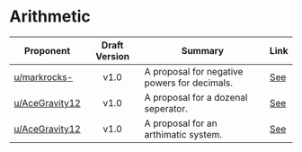# Arithmetic

| Proponent                                               | Draft Version | Summary                              | Link                                                                                             |
| ------------------------------------------------------- | :-----------: | ------------------------------------ | ------------------------------------------------------------------------------------------------ |
| [u/markrocks-](https://www.reddit.com/u/markrocks-) |     v1.0      | A proposal for negative powers for decimals. | [See](https://www.reddit.com/r/EncapsulatedLanguage/comments/id0mjo/negative_powers_with_decimals/) |
| [u/AceGravity12](https://www.reddit.com/u/AceGravity12) |     v1.0      | A proposal for a dozenal seperator. | [See](https://www.reddit.com/r/EncapsulatedLanguage/comments/icp5ry/dozenal_point/) |
| [u/AceGravity12](https://www.reddit.com/u/AceGravity12) |     v1.0      | A proposal for an arthimatic system. | [See](https://www.reddit.com/r/EncapsulatedLanguage/comments/i4gqw2/arthimatic_system_proposal/) |

